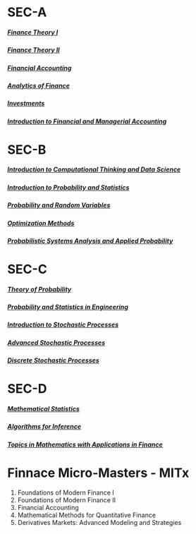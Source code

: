 # SEC-A



##### [Finance Theory I](https://ocw.mit.edu/courses/15-401-finance-theory-i-fall-2008/)

##### [Finance Theory II](https://ocw.mit.edu/courses/15-402-finance-theory-ii-spring-2003/)

##### [Financial Accounting](https://ocw.mit.edu/courses/15-511-financial-accounting-summer-2004/)

##### [Analytics of Finance](https://ocw.mit.edu/courses/15-450-analytics-of-finance-fall-2010/)

##### [Investments](https://ocw.mit.edu/courses/15-433-investments-spring-2003/)

##### [Introduction to Financial and Managerial Accounting](https://ocw.mit.edu/courses/15-501-introduction-to-financial-and-managerial-accounting-spring-2004/)



# SEC-B

##### [Introduction to Computational Thinking and Data Science](https://ocw.mit.edu/courses/6-0002-introduction-to-computational-thinking-and-data-science-fall-2016/)

##### [Introduction to Probability and Statistics](https://ocw.mit.edu/courses/18-05-introduction-to-probability-and-statistics-spring-2022/)

##### [Probability and Random Variables](https://ocw.mit.edu/courses/18-440-probability-and-random-variables-spring-2014/)

##### [Optimization Methods](https://ocw.mit.edu/courses/15-093j-optimization-methods-fall-2009/)

##### [Probabilistic Systems Analysis and Applied Probability](https://ocw.mit.edu/courses/6-041-probabilistic-systems-analysis-and-applied-probability-fall-2010/)





# SEC-C



##### [Theory of Probability](https://ocw.mit.edu/courses/18-175-theory-of-probability-spring-2014/)

##### [Probability and Statistics in Engineering](https://ocw.mit.edu/courses/1-151-probability-and-statistics-in-engineering-spring-2005/)

##### [Introduction to Stochastic Processes](https://ocw.mit.edu/courses/18-445-introduction-to-stochastic-processes-spring-2015/)

##### [Advanced Stochastic Processes](https://ocw.mit.edu/courses/15-070j-advanced-stochastic-processes-fall-2013/)

##### [Discrete Stochastic Processes](https://ocw.mit.edu/courses/6-262-discrete-stochastic-processes-spring-2011/)



# SEC-D

##### [Mathematical Statistics](https://ocw.mit.edu/courses/18-655-mathematical-statistics-spring-2016/)

##### [Algorithms for Inference](https://ocw.mit.edu/courses/6-438-algorithms-for-inference-fall-2014/)

##### [Topics in Mathematics with Applications in Finance](https://ocw.mit.edu/courses/18-s096-topics-in-mathematics-with-applications-in-finance-fall-2013/)



# Finnace Micro-Masters - MITx



1. Foundations of Modern Finance I
2. Foundations of Modern Finance II
3. Financial Accounting
4. Mathematical Methods for Quantitative Finance
5. Derivatives Markets: Advanced Modeling and Strategies

